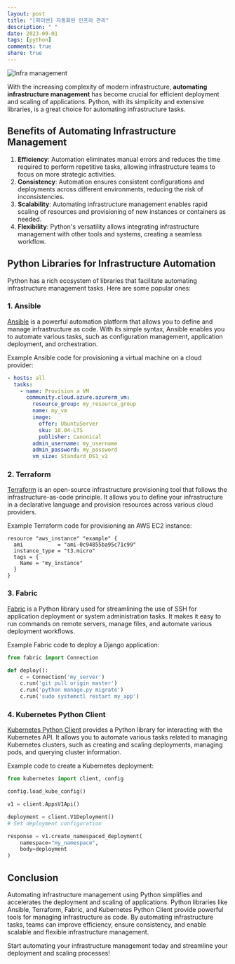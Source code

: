 ```yaml
---
layout: post
title: "[파이썬] 자동화된 인프라 관리"
description: " "
date: 2023-09-01
tags: [python]
comments: true
share: true
---
```


![Infra management](https://example.com/infra_management.png)

With the increasing complexity of modern infrastructure, **automating infrastructure management** has become crucial for efficient deployment and scaling of applications. Python, with its simplicity and extensive libraries, is a great choice for automating infrastructure tasks.

## Benefits of Automating Infrastructure Management

1. **Efficiency**: Automation eliminates manual errors and reduces the time required to perform repetitive tasks, allowing infrastructure teams to focus on more strategic activities.
2. **Consistency**: Automation ensures consistent configurations and deployments across different environments, reducing the risk of inconsistencies.
3. **Scalability**: Automating infrastructure management enables rapid scaling of resources and provisioning of new instances or containers as needed.
4. **Flexibility**: Python's versatility allows integrating infrastructure management with other tools and systems, creating a seamless workflow.

## Python Libraries for Infrastructure Automation

Python has a rich ecosystem of libraries that facilitate automating infrastructure management tasks. Here are some popular ones:

### 1. **Ansible**

[Ansible](https://www.ansible.com/) is a powerful automation platform that allows you to define and manage infrastructure as code. With its simple syntax, Ansible enables you to automate various tasks, such as configuration management, application deployment, and orchestration.

Example Ansible code for provisioning a virtual machine on a cloud provider:

```yaml
- hosts: all
  tasks:
    - name: Provision a VM
      community.cloud.azure.azurerm_vm:
        resource_group: my_resource_group
        name: my_vm
        image:
          offer: UbuntuServer
          sku: 18.04-LTS
          publisher: Canonical
        admin_username: my_username
        admin_password: my_password
        vm_size: Standard_DS1_v2
```

### 2. **Terraform**

[Terraform](https://www.terraform.io/) is an open-source infrastructure provisioning tool that follows the infrastructure-as-code principle. It allows you to define your infrastructure in a declarative language and provision resources across various cloud providers.

Example Terraform code for provisioning an AWS EC2 instance:

```hcl
resource "aws_instance" "example" {
  ami           = "ami-0c94855ba95c71c99"
  instance_type = "t3.micro"
  tags = {
    Name = "my_instance"
  }
}
```

### 3. **Fabric**

[Fabric](https://www.fabfile.org/) is a Python library used for streamlining the use of SSH for application deployment or system administration tasks. It makes it easy to run commands on remote servers, manage files, and automate various deployment workflows.

Example Fabric code to deploy a Django application:

```python
from fabric import Connection

def deploy():
    c = Connection('my_server')
    c.run('git pull origin master')
    c.run('python manage.py migrate')
    c.run('sudo systemctl restart my_app')
```

### 4. **Kubernetes Python Client**

[Kubernetes Python Client](https://github.com/kubernetes-client/python) provides a Python library for interacting with the Kubernetes API. It allows you to automate various tasks related to managing Kubernetes clusters, such as creating and scaling deployments, managing pods, and querying cluster information.

Example code to create a Kubernetes deployment:

```python
from kubernetes import client, config

config.load_kube_config()

v1 = client.AppsV1Api()

deployment = client.V1Deployment()
# Set deployment configuration

response = v1.create_namespaced_deployment(
    namespace="my_namespace",
    body=deployment
)
```

## Conclusion

Automating infrastructure management using Python simplifies and accelerates the deployment and scaling of applications. Python libraries like Ansible, Terraform, Fabric, and Kubernetes Python Client provide powerful tools for managing infrastructure as code. By automating infrastructure tasks, teams can improve efficiency, ensure consistency, and enable scalable and flexible infrastructure management.

Start automating your infrastructure management today and streamline your deployment and scaling processes!